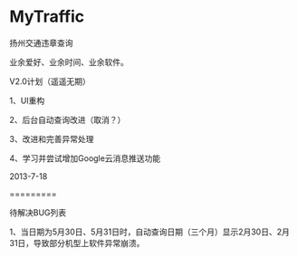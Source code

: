 MyTraffic
=========
扬州交通违章查询

业余爱好、业余时间、业余软件。


V2.0计划（遥遥无期）

1、UI重构

2、后台自动查询改进（取消？）

3、改进和完善异常处理

4、学习并尝试增加Google云消息推送功能

2013-7-18


=========


待解决BUG列表

1、当日期为5月30日、5月31日时，自动查询日期（三个月）显示2月30日、2月31日，导致部分机型上软件异常崩溃。
